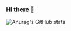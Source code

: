 ### Hi there 👋


![Anurag's GitHub stats](https://github-readme-stats.vercel.app/api?username=anuraghazra&show_icons=true&theme=radical)







